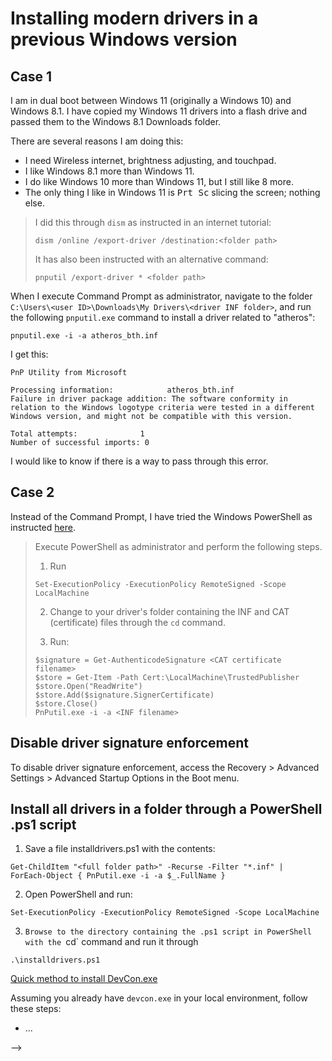 # Installing modern drivers in a previous Windows version

## Case 1

I am in dual boot between Windows 11 (originally a Windows 10) and Windows 8.1. I have copied my Windows 11 drivers into a flash drive and passed them to the Windows 8.1 Downloads folder.

There are several reasons I am doing this:

- I need Wireless internet, brightness adjusting, and touchpad.
- I like Windows 8.1 more than Windows 11.
- I do like Windows 10 more than Windows 11, but I still like 8 more.
- The only thing I like in Windows 11 is <kbd>Prt Sc</kbd> slicing the screen; nothing else.

> I did this through `dism` as instructed in an internet tutorial:
>
> ```
> dism /online /export-driver /destination:<folder path>
> ```
>
> It has also been instructed with an alternative command:
>
> ```
> pnputil /export-driver * <folder path>
> ```

When I execute Command Prompt as administrator, navigate to the folder `C:\Users\<user ID>\Downloads\My Drivers\<driver INF folder>`, and run the following `pnputil.exe` command to install a driver related to "atheros":

```
pnputil.exe -i -a atheros_bth.inf
```

I get this:

```
PnP Utility from Microsoft

Processing information:            atheros_bth.inf
Failure in driver package addition: The software conformity in relation to the Windows logotype criteria were tested in a different Windows version, and might not be compatible with this version.

Total attempts:              1
Number of successful imports: 0
```

I would like to know if there is a way to pass through this error.

## Case 2

Instead of the Command Prompt, I have tried the Windows PowerShell as instructed [here](https://superuser.com/questions/1420011/how-do-i-install-drivers-silently-with-pnputil-exe).

<blockquote>

Execute PowerShell as administrator and perform the following steps.

1. Run

```
Set-ExecutionPolicy -ExecutionPolicy RemoteSigned -Scope LocalMachine
```

2. Change to your driver's folder containing the INF and CAT (certificate) files through the `cd` command.

3. Run:

```
$signature = Get-AuthenticodeSignature <CAT certificate filename>
$store = Get-Item -Path Cert:\LocalMachine\TrustedPublisher
$store.Open("ReadWrite")
$store.Add($signature.SignerCertificate)
$store.Close()
PnPutil.exe -i -a <INF filename>
```

</blockquote>

## Disable driver signature enforcement

To disable driver signature enforcement, access the Recovery > Advanced Settings > Advanced Startup Options in the Boot menu.

## Install all drivers in a folder through a PowerShell .ps1 script

1. Save a file installdrivers.ps1 with the contents:

```
Get-ChildItem "<full folder path>" -Recurse -Filter "*.inf" | 
ForEach-Object { PnPutil.exe -i -a $_.FullName }
```

2. Open PowerShell and run:

```
Set-ExecutionPolicy -ExecutionPolicy RemoteSigned -Scope LocalMachine
```

3. `Browse to the directory containing the .ps1 script in PowerShell with the `cd` command and run it through

```
.\installdrivers.ps1
```
<!--

## DevCon

* https://community.spiceworks.com/t/force-install-drivers-via-powershell/719454/6
* https://ss64.com/nt/devcon.html

The DevCon command can silently install the drivers without the CAT certificate (in case it is broken), so you can use it instead of the `pnputil.exe` command in this case.

<!--
Note that DevCon does not come within your Windows installation; see first [Where can I download DevCon?](https://learn.microsoft.com/en-us/windows-hardware/drivers/devtest/devcon#where-can-i-download-devcon), as it comes within certain Microsoft products.

When installing the Microsoft products containing DevCon, you will, in order (according to [learn.microsoft.com](https://learn.microsoft.com/en-us/windows-hardware/drivers/download-the-wdk)):

* Install [Microsoft .NET Framework 4.6](https://www.microsoft.com/pt-br/download/details.aspx?id=48137)
* Install Visual Studio 2022 (the [Community](https://visualstudio.microsoft.com/thank-you-downloading-visual-studio/?sku=Community&rel=17) edition for example)
* Install [Windows SDK](https://developer.microsoft.com/en-us/windows/downloads/windows-sdk/)
* Install the [Windows Driver Kit (WDK)](https://go.microsoft.com/fwlink/?linkid=2272234)

-->

[Quick method to install DevCon.exe](https://superuser.com/questions/1002950/quick-method-to-install-devcon-exe)

Assuming you already have `devcon.exe` in your local environment, follow these steps:

- ...

-->
